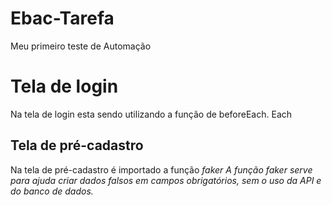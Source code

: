 # Ebac-Tarefa
Meu primeiro teste de Automação

# Tela de login
Na tela de login esta sendo utilizando a função de beforeEach. Each

## Tela de pré-cadastro
Na tela de pré-cadastro é importado a função <i> faker <i>
A função <i> faker <i> serve para ajuda criar dados falsos em campos obrigatórios, sem o uso da API e do banco de dados.